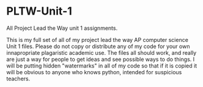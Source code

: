 # PLTW-Unit-1
All Project Lead the Way unit 1 assignments.

This is my full set of all of my project lead the way AP computer science Unit 1 files. Please do not copy or distribute any of my code for your own innapropriate plagaristic academic use. The files all should work, and really are just a way for people to get ideas and see possible ways to do things. I will be putting hidden "watermarks" in all of my code so that if it is copied it will be obvious to anyone who knows python, intended for suspicious teachers.
